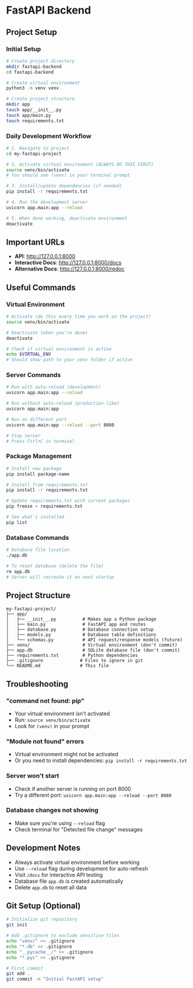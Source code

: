 # FastAPI Backend

## Project Setup

### Initial Setup
```bash
# Create project directory
mkdir fastapi-backend
cd fastapi-backend

# Create virtual environment
python3 -m venv venv

# Create project structure
mkdir app
touch app/__init__.py
touch app/main.py
touch requirements.txt
```

### Daily Development Workflow
```bash
# 1. Navigate to project
cd my-fastapi-project

# 2. Activate virtual environment (ALWAYS DO THIS FIRST)
source venv/bin/activate
# You should see (venv) in your terminal prompt

# 3. Install/update dependencies (if needed)
pip install -r requirements.txt

# 4. Run the development server
uvicorn app.main:app --reload

# 5. When done working, deactivate environment
deactivate
```

## Important URLs
- **API**: http://127.0.0.1:8000
- **Interactive Docs**: http://127.0.0.1:8000/docs
- **Alternative Docs**: http://127.0.0.1:8000/redoc

## Useful Commands

### Virtual Environment
```bash
# Activate (do this every time you work on the project)
source venv/bin/activate

# Deactivate (when you're done)
deactivate

# Check if virtual environment is active
echo $VIRTUAL_ENV
# Should show path to your venv folder if active
```

### Server Commands
```bash
# Run with auto-reload (development)
uvicorn app.main:app --reload

# Run without auto-reload (production-like)
uvicorn app.main:app

# Run on different port
uvicorn app.main:app --reload --port 8080

# Stop server
# Press Ctrl+C in terminal
```

### Package Management
```bash
# Install new package
pip install package-name

# Install from requirements.txt
pip install -r requirements.txt

# Update requirements.txt with current packages
pip freeze > requirements.txt

# See what's installed
pip list
```

### Database Commands
```bash
# Database file location
./app.db

# To reset database (delete the file)
rm app.db
# Server will recreate it on next startup
```

## Project Structure
```
my-fastapi-project/
├── app/
│   ├── __init__.py          # Makes app a Python package
│   ├── main.py              # FastAPI app and routes
│   ├── database.py          # Database connection setup
│   ├── models.py            # Database table definitions
│   └── schemas.py           # API request/response models (future)
├── venv/                    # Virtual environment (don't commit)
├── app.db                   # SQLite database file (don't commit)
├── requirements.txt         # Python dependencies
├── .gitignore              # Files to ignore in git
└── README.md               # This file
```

## Troubleshooting

### "command not found: pip"
- Your virtual environment isn't activated
- Run: `source venv/bin/activate`
- Look for `(venv)` in your prompt

### "Module not found" errors
- Virtual environment might not be activated
- Or you need to install dependencies: `pip install -r requirements.txt`

### Server won't start
- Check if another server is running on port 8000
- Try a different port: `uvicorn app.main:app --reload --port 8080`

### Database changes not showing
- Make sure you're using `--reload` flag
- Check terminal for "Detected file change" messages

## Development Notes
- Always activate virtual environment before working
- Use `--reload` flag during development for auto-refresh
- Visit `/docs` for interactive API testing
- Database file `app.db` is created automatically
- Delete `app.db` to reset all data

## Git Setup (Optional)
```bash
# Initialize git repository
git init

# Add .gitignore to exclude sensitive files
echo "venv/" >> .gitignore
echo "*.db" >> .gitignore
echo "__pycache__/" >> .gitignore
echo "*.pyc" >> .gitignore

# First commit
git add .
git commit -m "Initial FastAPI setup"
```